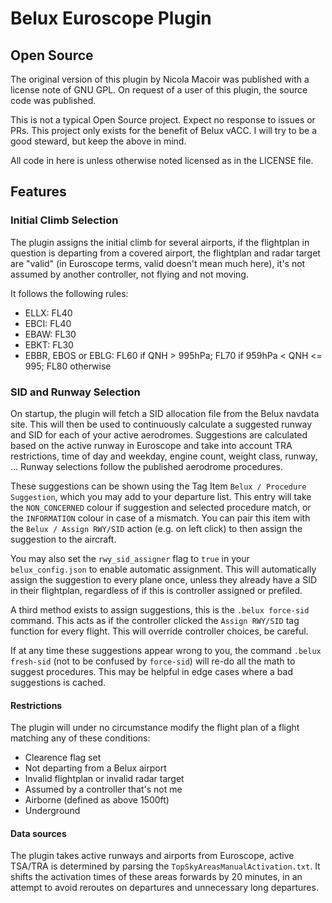 # Belux Euroscope Plugin

## Open Source

The original version of this plugin by Nicola Macoir was published with a license note of GNU GPL.
On request of a user of this plugin, the source code was published.

This is not a typical Open Source project.
Expect no response to issues or PRs.
This project only exists for the benefit of Belux vACC.
I will try to be a good steward, but keep the above in mind.

All code in here is unless otherwise noted licensed as in the LICENSE file.

## Features

### Initial Climb Selection

The plugin assigns the initial climb for several airports,
if the flightplan in question is departing from a covered airport,
the flightplan and radar target are "valid" (in Euroscope terms, valid doesn't mean much here),
it's not assumed by another controller, not flying and not moving.

It follows the following rules:

- ELLX: FL40
- EBCI: FL40
- EBAW: FL30
- EBKT: FL30
- EBBR, EBOS or EBLG: FL60 if QNH > 995hPa; FL70 if 959hPa < QNH <= 995; FL80 otherwise

### SID and Runway Selection

On startup, the plugin will fetch a SID allocation file from the Belux navdata site.
This will then be used to continuously calculate a suggested runway and SID for each of your active aerodromes.
Suggestions are calculated based on the active runway in Euroscope and take into account TRA restrictions, time of day and weekday, engine count, weight class, runway, ...
Runway selections follow the published aerodrome procedures.

These suggestions can be shown using the Tag Item `Belux / Procedure Suggestion`,
which you may add to your departure list.
This entry will take the `NON_CONCERNED` colour if suggestion and selected procedure match,
or the `INFORMATION` colour in case of a mismatch.
You can pair this item with the `Belux / Assign RWY/SID` action (e.g. on left click)
to then assign the suggestion to the aircraft.

You may also set the `rwy_sid_assigner` flag to `true` in your `belux_config.json` to enable automatic assignment.
This will automatically assign the suggestion to every plane once, unless they already have a SID in their flightplan, regardless of if this is controller assigned or prefiled.

A third method exists to assign suggestions, this is the `.belux force-sid` command.
This acts as if the controller clicked the `Assign RWY/SID` tag function for every flight.
This will override controller choices, be careful.

If at any time these suggestions appear wrong to you, the command `.belux fresh-sid` (not to be confused by `force-sid`) will re-do all the math to suggest procedures.
This may be helpful in edge cases where a bad suggestions is cached.

#### Restrictions

The plugin will under no circumstance modify the flight plan of a flight matching any of these conditions:

- Clearence flag set
- Not departing from a Belux airport
- Invalid flightplan or invalid radar target
- Assumed by a controller that's not me
- Airborne (defined as above 1500ft)
- Underground

#### Data sources

The plugin takes active runways and airports from Euroscope, active TSA/TRA is determined by parsing the `TopSkyAreasManualActivation.txt`. It shifts the activation times of these areas forwards by 20 minutes, in an attempt to avoid reroutes on departures and unnecessary long departures.
